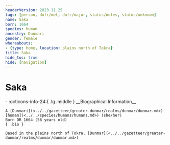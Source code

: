 ```yaml
---
headerVersion: 2023.11.25
tags: [person, dufr/met, dufr/major, status/notes, status/unknown]
name: Saka
born: 1664
species: human
ancestry: Dunmari
gender: female
whereabouts:
- {type: home, location: plains north of Tokra}
title: Saka
hide_toc: true
hide: [navigation]
---
```

# Saka
<div class="grid cards ext-narrow-margin ext-one-column" markdown>
- :octicons-info-24:{ .lg .middle } __Biographical Information__

    A [Dunmari](<../../gazetteer/greater-dunmar/realms/dunmar/dunmar.md>) [human](<../../species/humans/humans.md>) (she/her)  
    Born DR 1664 (56 years old)  
    { .bio }

    Based in the plains north of Tokra, [Dunmar](<../../gazetteer/greater-dunmar/realms/dunmar/dunmar.md>)
</div>

